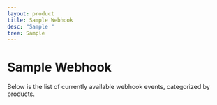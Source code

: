 ```yaml
---
layout: product
title: Sample Webhook
desc: "Sample "
tree: Sample
---
```

# Sample Webhook

Below is the list of currently available webhook events, categorized by products.